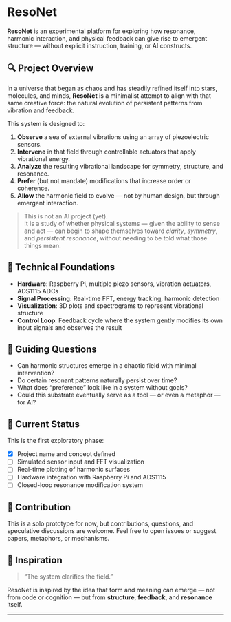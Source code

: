 # ResoNet

**ResoNet** is an experimental platform for exploring how resonance, harmonic interaction, and physical feedback can give rise to emergent structure — without explicit instruction, training, or AI constructs.

## 🔍 Project Overview

In a universe that began as chaos and has steadily refined itself into stars, molecules, and minds, **ResoNet** is a minimalist attempt to align with that same creative force: the natural evolution of persistent patterns from vibration and feedback.

This system is designed to:

1. **Observe** a sea of external vibrations using an array of piezoelectric sensors.
2. **Intervene** in that field through controllable actuators that apply vibrational energy.
3. **Analyze** the resulting vibrational landscape for symmetry, structure, and resonance.
4. **Prefer** (but not mandate) modifications that increase order or coherence.
5. **Allow** the harmonic field to evolve — not by human design, but through emergent interaction.

> This is not an AI project (yet).  
> It is a study of whether physical systems — given the ability to sense and act — can begin to shape themselves toward *clarity*, *symmetry*, and *persistent resonance*, without needing to be told what those things mean.

## 🧱 Technical Foundations

- **Hardware**: Raspberry Pi, multiple piezo sensors, vibration actuators, ADS1115 ADCs
- **Signal Processing**: Real-time FFT, energy tracking, harmonic detection
- **Visualization**: 3D plots and spectrograms to represent vibrational structure
- **Control Loop**: Feedback cycle where the system gently modifies its own input signals and observes the result

## 🧬 Guiding Questions

- Can harmonic structures emerge in a chaotic field with minimal intervention?
- Do certain resonant patterns naturally persist over time?
- What does “preference” look like in a system without goals?
- Could this substrate eventually serve as a tool — or even a metaphor — for AI?

## 🚧 Current Status

This is the first exploratory phase:
- [x] Project name and concept defined
- [ ] Simulated sensor input and FFT visualization
- [ ] Real-time plotting of harmonic surfaces
- [ ] Hardware integration with Raspberry Pi and ADS1115
- [ ] Closed-loop resonance modification system

## 🤝 Contribution

This is a solo prototype for now, but contributions, questions, and speculative discussions are welcome. Feel free to open issues or suggest papers, metaphors, or mechanisms.

## 🧠 Inspiration

> “The system clarifies the field.”

ResoNet is inspired by the idea that form and meaning can emerge — not from code or cognition — but from **structure**, **feedback**, and **resonance** itself.

---
